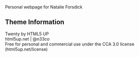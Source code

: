 Personal webpage for Natalie Forsdick

## Theme Information
Twenty by HTML5 UP  
html5up.net | @n33co  
Free for personal and commercial use under the CCA 3.0 license (html5up.net/license)
